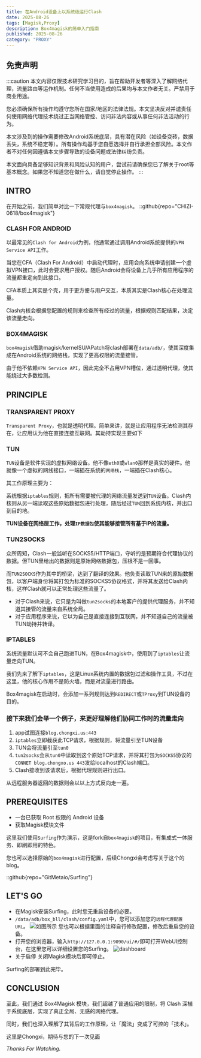 ```yaml
---
title: 在Android设备上以系统级运行Clash
date: 2025-08-26
tags: [Magisk,Proxy]
description: Box4magisk的简单入门指南
published: 2025-08-26
category: "PROXY"
---
```

## 免责声明
:::caution
本文内容仅限技术研究学习目的，旨在帮助开发者等深入了解网络代理，流量路由等运作机制。任何不当使用造成的后果均与本文作者无关。严禁用于商业用途。

您必须确保所有操作均遵守您所在国家/地区的法律法规。本文坚决反对并谴责任何使用网络代理技术绕过正当网络管控、访问非法内容或从事任何非法活动的行为。

本文涉及到的操作需要修改Android系统底层，具有潜在风险（如设备变砖，数据丢失，系统不稳定等）。所有操作均基于您自愿选择并自行承担全部风险。本文作者不对任何因遵循本文步骤导致的设备问题或法律纠纷负责。

本文面向具备足够知识背景和风险认知的用户，尝试前请确保您已了解关于root等基本概念。如果您不知道您在做什么，请自觉停止操作。
:::

## INTRO
在开始之前，我们简单对比一下常规代理与`box4magisk`。
::github{repo="CHIZI-0618/box4magisk"}

### CLASH FOR ANDROID

以最常见的`Clash for Android`为例，他通常通过调用Android系统提供的`VPN Service API`工作。

当您在CFA（Clash For Android）中启动代理时，应用会向系统申请创建一个虚拟VPN接口，此时会要求用户授权。随后Android会将设备上几乎所有应用程序的流量都重定向到此接口。

CFA本质上其实是个壳，用于更方便与用户交互，本质其实是Clash核心在处理流量。

Clash内核会根据您配置的规则来检查所有经过的流量，根据规则匹配结果，决定该流量走向。

### BOX4MAGISK

`box4magisk`借助magisk/kernelSU/APatch将clash部署在`data/adb/`，使其深度集成在Android系统的网络栈，实现了更高权限的流量接管。

由于他不依赖`VPN Service API`，因此完全不占用VPN槽位，通过透明代理，使其能绕过大多数检测。

## PRINCIPLE
### TRANSPARENT PROXY
`Transparent Proxy`，也就是透明代理。简单来讲，就是让应用程序无法检测其存在，让应用认为他在直接连接互联网。其劫持实现主要如下

### TUN
`TUN`设备是软件实现的虚拟网络设备。他不像`eth0`或`wlan0`那样是真实的硬件。他就像一个虚拟的网线接口，一端插在系统的`网络栈`，一端插在Clash核心。

其工作原理主要为：

系统根据`iptables`规则，把所有需要被代理的网络流量发送到`TUN`设备。Clash内核则从另一端读取这些原始数据包进行处理，随后经过`TUN`回到系统内核，并出口到目的地。

**TUN设备在网络层工作，处理`IP数据包`使其能够接管所有基于IP的流量。**

### TUN2SOCKS
众所周知，Clash一般监听在SOCKS5/HTTP端口，守听的是预期符合代理协议的数据。但TUN里给出的数据则是原始网络数据包，压根不是一回事。

而`TUN2SOCKS`作为其中的桥梁，达到了翻译的效果。他负责读取TUN来的原始数据包，以客户端身份将其打包为标准的SOCKS5协议格式，并将其发送给Clash内核，这样Clash就可以正常处理这些流量了。

- 对于Clash来说，它只是为叫做`tun2socks`的本地客户的提供代理服务，并不知道其接管的流量来自系统全局。
- 对于应用程序来说，它以为自己是直接连接到互联网，并不知道自己的流量被TUN劫持并转译。

### IPTABLES
系统流量默认可不会自己跑进TUN，在Box4magisk中，使用到了`iptables`让流量走向TUN。

我们先来了解下`iptables`，这是Linux系统内置的数据包过滤和操作工具，不过在这里，他的核心作用不是防火墙，而是对流量进行路由。

Box4magisk在启动时，会添加一系列规则达到`REDIRECT`或`TProxy`到TUN设备的目的。

### 接下来我们会举一个例子，来更好理解他们协同工作时的流量走向

1. app试图连接`blog.chongxi.us:443`
2. `iptables`立即截获此TCP请求，根据规则，将流量引至TUN设备
3. TUN会将流量引至`tun0`
4. `tun2socks`会从`tun0`中读取到这个原始TCP请求，并将其打包为`SOCKS5`协议的`CONNET blog.chongxo.us 443`发给localhost的Clash端口。
5. Clash接收到该请求后，根据代理规则进行出口。

从远程服务器返回的数据则会以以上方式反向走一遍。

## PREREQUISITES
- 一台已获取 Root 权限的 Android 设备
- 获取Magisk模块文件

这里我们使用`Surfing`作为演示，这是fork自`box4magisk`的项目，有集成式一体服务、即刷即用的特色。

您也可以选择原始的`box4magisk`进行配置，后续Chongxi会考虑写关于这个的blog。

::github{repo="GitMetaio/Surfing"}

## LET'S GO
- 在Magisk安装Surfing，此时您无重启设备的必要。
- `/data/adb/box_bll/clash/config.yaml`中，您可以添加您的`远程代理配置URL`。
![如图所示](./20250826-1.jpg)
您也可以根据里面的注释自行修改配置，修改后重启您的设备。
- 打开您的浏览器，输入`http://127.0.0.1:9090/ui/#/`即可打开WebUI控制台，在这里您可以详细设置您的Surfing。
![dashboard](./20250826-2.jpg)
- 关于启停 关闭Magisk模块后即可停止。

Surfing的部署到此完毕。

## CONCLUSION
至此，我们通过 Box4Magisk 模块，我们超越了普通应用的限制，将 Clash 深植于系统底层，实现了真正全局、无感的网络代理。

同时，我们也深入理解了其背后的工作原理，让「魔法」变成了可控的「技术」。

这里是Chongxi，期待与您的下一次见面

_Thanks For Watching._